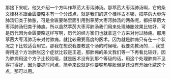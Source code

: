 那接下来呢，他又介绍一个方叫作葶苈大枣泻肺汤。那葶苈大枣泻肺汤啊，它的条文桂林本跟金匮要略本有一个分歧点，就是我们的这个桂林古本哪，把葶苈大枣泻肺汤归类于肺胀，可是金匮要略里面引用到葶苈大枣泻肺汤的两条呢，都把葶苈大枣泻肺汤归类于肺痈。所以虽然葶苈大枣泻肺汤我们用来处理肺胀效果比较好，可是历代因为金匮要略这样写啊，历代的经方家们也就拿这个方来对付过肺痈。那用葶苈大枣泻肺汤来对付肺痈，就比较需要高度的医术。因为就是肺痈只有在一个状况之下比较适合用它。那我在想说我要教这个汤的时候哦，我要先教汤的……我觉得用这个方治肺胀这个症状比较是王道，那肺痈的条文我们等一下再看比较好，因为肺痈用这个方子比较险哦，就是医术没有到那个等级的话，用这个处理肺痈不见得打得好，因为要抓时间点，简单来说就是你要够热够胀但是还没有开始化脓这个点，那可以用。
